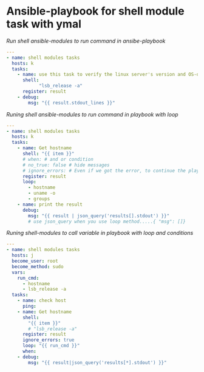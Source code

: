 # Ansible-playbook for shell module task with ymal 


_Run shell ansible-modules to run command in ansibe-playbook_

```yml
---
- name: shell modules tasks
  hosts: k
  tasks:
    - name: use this task to verify the linux server's version and OS-details
      shell:
            "lsb_release -a"
      register: result
    - debug:
        msg: "{{ result.stdout_lines }}"
```

_Runing shell ansible-modules to run command in playbook with loop_

```yml
---
- name: shell modules tasks
  hosts: k
  tasks:
    - name: Get hostname
      shell: "{{ item }}"
      # when: # and or condition
      # no_true: false # hide messages
      # ignore_errors: # Even if we got the error, to continue the play.....
      register: result
      loop:
        - hostname
        - uname -o
        - groups
    - name: print the result
      debug:
        msg: "{{ result | json_query('results[].stdout') }}"
        # use json_query when you use loop method.....{ "msg": []}

```

_Runing shell-modules to call variable in playbook with loop and conditions_

```yml
---
- name: shell modules tasks
  hosts: j
  become_user: root
  become_method: sudo
  vars:
    run_cmd:
      - hostname
      - lsb_release -a
  tasks:
    - name: check host
      ping:
    - name: Get hostname
      shell:
        "{{ item }}"
        # "lsb_release -a"
      register: result
      ignore_errors: true
      loop: "{{ run_cmd }}"
      when:
    - debug:
        msg: "{{ result|json_query('results[*].stdout') }}"

```

